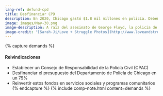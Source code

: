 ```yaml
---
lang-ref: defund-cpd
title: Desfinanciar CPD
description: En 2020, Chicago gastó $1.8 mil millones en policía. Debemos desfinanciar la policía y financiar nuestras comunidades.
image: images/May-30.png
image-description: A raíz del asesinato de George Floyd, la policía de Chicago brutalizó, arrestó y detuvo ilegalmente a cientos de civiles.
image-credit: "[Sarah-Ji/Love + Struggle Photos](http://www.loveandstrugglephotos.com/)"
---
```


{% capture demands %}
#### Reivindicaciones

- Establecer un Consejo de Responsabilidad de la Policía Civil (CPAC)
- Desfinanciar el presupuesto del Departamento de Policía de Chicago en un 75%
- Reinvertir estos fondos en servicios sociales y programas comunitarios
{% endcapture %}
{% include comp-note.html content=demands %}
